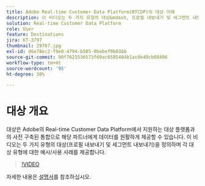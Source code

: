 ```yaml
---
title: Adobe Real-time Customer Data Platform(RTCDP)의 대상 이해
description: 이 비디오는 두 가지 유형의 대상&mdash, 프로필 내보내기 및 세그먼트 내보내기&mdash를 정의하며 각 대상 유형에 대한 예제/사용 사례를 제공합니다.
solution: Real-time Customer Data Platform
role: User
feature: Destinations
jira: KT-3797
thumbnail: 29707.jpg
exl-id: d6e78ec2-f9e0-4794-b585-9bebef9b036b
source-git-commit: 90f7621536573f60ac6585404b1ac0e49cb08496
workflow-type: tm+mt
source-wordcount: '95'
ht-degree: 30%

---
```


# 대상 개요

대상은 Adobe의 Real-time Customer Data Platform에서 지원하는 대상 플랫폼과의 사전 구축된 통합으로 해당 파트너에게 데이터를 원활하게 제공할 수 있습니다. 이 비디오는 두 가지 유형의 대상(프로필 내보내기 및 세그먼트 내보내기)을 정의하며 각 대상 유형에 대한 예시/사용 사례를 제공합니다.

>[!VIDEO](https://video.tv.adobe.com/v/29707?quality=12&learn=on)

자세한 내용은 [설명서](https://experienceleague.adobe.com/docs/experience-platform/rtcdp/destinations/destinations-overview.html)를 참조하십시오.

